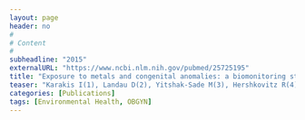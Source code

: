 ```yaml
---
layout: page
header: no
#
# Content
#
subheadline: "2015"
externalURL: "https://www.ncbi.nlm.nih.gov/pubmed/25725195"
title: "Exposure to metals and congenital anomalies: a biomonitoring study of pregnant Bedouin-Arab women."
teaser: "Karakis I(1), Landau D(2), Yitshak-Sade M(3), Hershkovitz R(4), Rotenberg M(5), Sarov B(6), Grotto I(7), Novack L(8)."
categories: [Publications]
tags: [Environmental Health, OBGYN]
---
```

